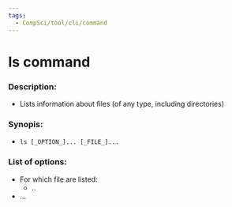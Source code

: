 ```yaml
---
tags:
  - CompSci/tool/cli/command
---
```

# ls command
### Description:
- Lists information about files (of any type, including directories)
### Synopis:
- `ls [_OPTION_]... [_FILE_]...`
### List of options:
- For which file are listed:
	- ..
- ...